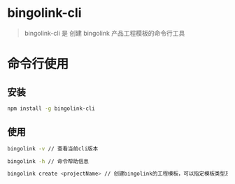 # bingolink-cli

> bingolink-cli 是 创建 bingolink 产品工程模板的命令行工具

# 命令行使用

## 安装

```bash
npm install -g bingolink-cli
```

## 使用

```bash
bingolink -v // 查看当前cli版本

bingolink -h // 命令帮助信息

bingolink create <projectName> // 创建bingolink的工程模板，可以指定模板类型及其版本

```
